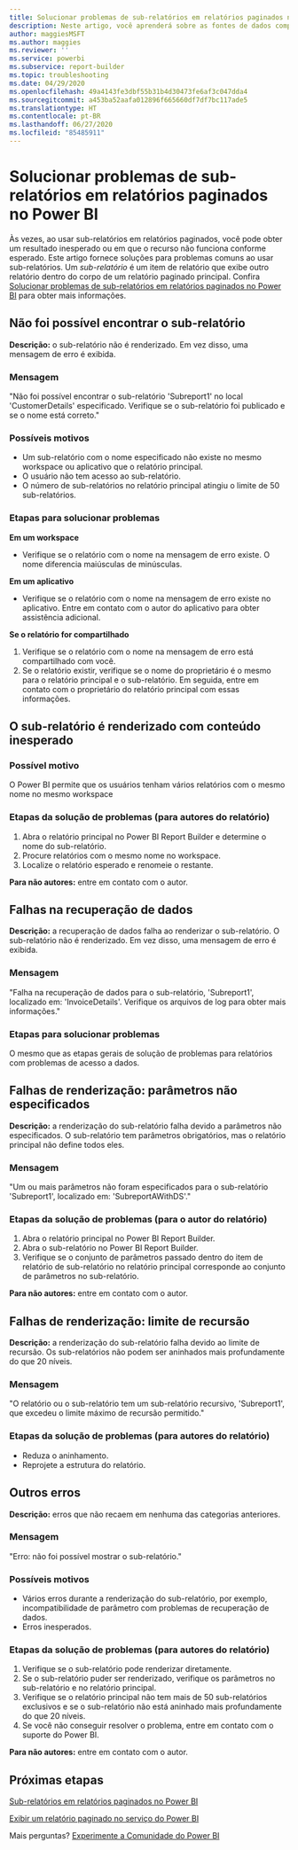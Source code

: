 ```yaml
---
title: Solucionar problemas de sub-relatórios em relatórios paginados no Power BI
description: Neste artigo, você aprenderá sobre as fontes de dados compatíveis para relatórios paginados no serviço do Power BI e como se conectar a fontes de dados do Banco de Dados SQL do Azure.
author: maggiesMSFT
ms.author: maggies
ms.reviewer: ''
ms.service: powerbi
ms.subservice: report-builder
ms.topic: troubleshooting
ms.date: 04/29/2020
ms.openlocfilehash: 49a4143fe3dbf55b31b4d30473fe6af3c047dda4
ms.sourcegitcommit: a453ba52aafa012896f665660df7df7bc117ade5
ms.translationtype: HT
ms.contentlocale: pt-BR
ms.lasthandoff: 06/27/2020
ms.locfileid: "85485911"
---
```

# <a name="troubleshoot-subreports-in-power-bi-paginated-reports"></a>Solucionar problemas de sub-relatórios em relatórios paginados no Power BI

Às vezes, ao usar sub-relatórios em relatórios paginados, você pode obter um resultado inesperado ou em que o recurso não funciona conforme esperado. Este artigo fornece soluções para problemas comuns ao usar sub-relatórios. Um *sub-relatório* é um item de relatório que exibe outro relatório dentro do corpo de um relatório paginado principal. Confira [Solucionar problemas de sub-relatórios em relatórios paginados no Power BI](subreports.md) para obter mais informações.

## <a name="subreport-couldnt-be-found"></a>Não foi possível encontrar o sub-relatório

**Descrição:** o sub-relatório não é renderizado. Em vez disso, uma mensagem de erro é exibida.

### <a name="message"></a>Mensagem

"Não foi possível encontrar o sub-relatório 'Subreport1' no local 'CustomerDetails' especificado. Verifique se o sub-relatório foi publicado e se o nome está correto."

### <a name="possible-reasons"></a>Possíveis motivos

- Um sub-relatório com o nome especificado não existe no mesmo workspace ou aplicativo que o relatório principal.
- O usuário não tem acesso ao sub-relatório.
- O número de sub-relatórios no relatório principal atingiu o limite de 50 sub-relatórios.

### <a name="troubleshooting-steps"></a>Etapas para solucionar problemas

**Em um workspace**

- Verifique se o relatório com o nome na mensagem de erro existe. O nome diferencia maiúsculas de minúsculas.

**Em um aplicativo**

- Verifique se o relatório com o nome na mensagem de erro existe no aplicativo. Entre em contato com o autor do aplicativo para obter assistência adicional.

**Se o relatório for compartilhado**

1. Verifique se o relatório com o nome na mensagem de erro está compartilhado com você.
2. Se o relatório existir, verifique se o nome do proprietário é o mesmo para o relatório principal e o sub-relatório. Em seguida, entre em contato com o proprietário do relatório principal com essas informações.

## <a name="subreport-renders-with-unexpected-content"></a>O sub-relatório é renderizado com conteúdo inesperado

### <a name="possible-reason"></a>Possível motivo

O Power BI permite que os usuários tenham vários relatórios com o mesmo nome no mesmo workspace

### <a name="troubleshooting-steps-for-report-authors"></a>Etapas da solução de problemas (para autores do relatório)

1. Abra o relatório principal no Power BI Report Builder e determine o nome do sub-relatório.
2. Procure relatórios com o mesmo nome no workspace.
3. Localize o relatório esperado e renomeie o restante.

**Para não autores:** entre em contato com o autor.

## <a name="data-retrieval-fails"></a>Falhas na recuperação de dados

**Descrição:** a recuperação de dados falha ao renderizar o sub-relatório. O sub-relatório não é renderizado. Em vez disso, uma mensagem de erro é exibida.

### <a name="message"></a>Mensagem

"Falha na recuperação de dados para o sub-relatório, 'Subreport1', localizado em: 'InvoiceDetails'. Verifique os arquivos de log para obter mais informações."

### <a name="troubleshooting-steps"></a>Etapas para solucionar problemas

O mesmo que as etapas gerais de solução de problemas para relatórios com problemas de acesso a dados.

## <a name="rendering-fails-unspecified-parameters"></a>Falhas de renderização: parâmetros não especificados

**Descrição:** a renderização do sub-relatório falha devido a parâmetros não especificados. O sub-relatório tem parâmetros obrigatórios, mas o relatório principal não define todos eles.

### <a name="message"></a>Mensagem 
"Um ou mais parâmetros não foram especificados para o sub-relatório 'Subreport1', localizado em: 'SubreportAWithDS'."

### <a name="troubleshooting-steps-for-the-report-author"></a>Etapas da solução de problemas (para o autor do relatório)

1. Abra o relatório principal no Power BI Report Builder.
2. Abra o sub-relatório no Power BI Report Builder.
3. Verifique se o conjunto de parâmetros passado dentro do item de relatório de sub-relatório no relatório principal corresponde ao conjunto de parâmetros no sub-relatório.

**Para não autores:** entre em contato com o autor.

## <a name="rendering-fails-recursion-limit"></a>Falhas de renderização: limite de recursão

**Descrição:** a renderização do sub-relatório falha devido ao limite de recursão. Os sub-relatórios não podem ser aninhados mais profundamente do que 20 níveis.

### <a name="message"></a>Mensagem

"O relatório ou o sub-relatório tem um sub-relatório recursivo, 'Subreport1', que excedeu o limite máximo de recursão permitido."

### <a name="troubleshooting-steps-for-report-authors"></a>Etapas da solução de problemas (para autores do relatório)

- Reduza o aninhamento.
- Reprojete a estrutura do relatório.

## <a name="other-errors"></a>Outros erros

**Descrição:** erros que não recaem em nenhuma das categorias anteriores.

### <a name="message"></a>Mensagem

"Erro: não foi possível mostrar o sub-relatório."

### <a name="possible-reasons"></a>Possíveis motivos

- Vários erros durante a renderização do sub-relatório, por exemplo, incompatibilidade de parâmetro com problemas de recuperação de dados.
- Erros inesperados.

### <a name="troubleshooting-steps-for-report-authors"></a>Etapas da solução de problemas (para autores do relatório)

1. Verifique se o sub-relatório pode renderizar diretamente.
2. Se o sub-relatório puder ser renderizado, verifique os parâmetros no sub-relatório e no relatório principal.
3. Verifique se o relatório principal não tem mais de 50 sub-relatórios exclusivos e se o sub-relatório não está aninhado mais profundamente do que 20 níveis.
4. Se você não conseguir resolver o problema, entre em contato com o suporte do Power BI.

**Para não autores:** entre em contato com o autor.

## <a name="next-steps"></a>Próximas etapas

[Sub-relatórios em relatórios paginados no Power BI](subreports.md)

[Exibir um relatório paginado no serviço do Power BI](../consumer/paginated-reports-view-power-bi-service.md)

Mais perguntas? [Experimente a Comunidade do Power BI](https://community.powerbi.com/)
